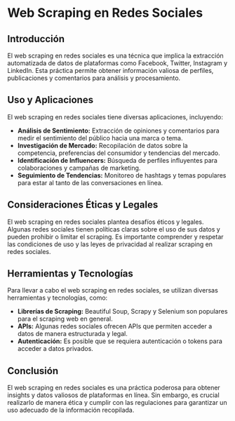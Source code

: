   # Web Scraping en Redes Sociales

## Introducción
El web scraping en redes sociales es una técnica que implica la extracción automatizada de datos de plataformas como Facebook, Twitter, Instagram y LinkedIn. Esta práctica permite obtener información valiosa de perfiles, publicaciones y comentarios para análisis y procesamiento.

## Uso y Aplicaciones
El web scraping en redes sociales tiene diversas aplicaciones, incluyendo:

- **Análisis de Sentimiento:** Extracción de opiniones y comentarios para medir el sentimiento del público hacia una marca o tema.
- **Investigación de Mercado:** Recopilación de datos sobre la competencia, preferencias del consumidor y tendencias del mercado.
- **Identificación de Influencers:** Búsqueda de perfiles influyentes para colaboraciones y campañas de marketing.
- **Seguimiento de Tendencias:** Monitoreo de hashtags y temas populares para estar al tanto de las conversaciones en línea.

## Consideraciones Éticas y Legales
El web scraping en redes sociales plantea desafíos éticos y legales. Algunas redes sociales tienen políticas claras sobre el uso de sus datos y pueden prohibir o limitar el scraping. Es importante comprender y respetar las condiciones de uso y las leyes de privacidad al realizar scraping en redes sociales.

## Herramientas y Tecnologías
Para llevar a cabo el web scraping en redes sociales, se utilizan diversas herramientas y tecnologías, como:

- **Librerías de Scraping:** Beautiful Soup, Scrapy y Selenium son populares para el scraping web en general.
- **APIs:** Algunas redes sociales ofrecen APIs que permiten acceder a datos de manera estructurada y legal.
- **Autenticación:** Es posible que se requiera autenticación o tokens para acceder a datos privados.

## Conclusión
El web scraping en redes sociales es una práctica poderosa para obtener insights y datos valiosos de plataformas en línea. Sin embargo, es crucial realizarlo de manera ética y cumplir con las regulaciones para garantizar un uso adecuado de la información recopilada.
